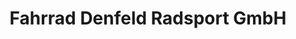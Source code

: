 ---
title: "Fahrrad Denfeld Radsport GmbH"
url: /bad-homburg-v-d-hoehe/fahrrad-denfeld-radsport-gmbh/
shop: Fahrrad
---